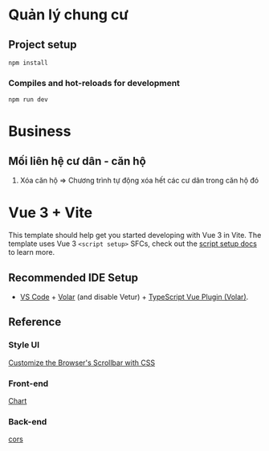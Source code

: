 # Quản lý chung cư

## Project setup

```
npm install
```

### Compiles and hot-reloads for development

```
npm run dev
```

# Business

## Mối liên hệ cư dân - căn hộ

1. Xóa căn hộ => Chương trình tự động xóa hết các cư dân trong căn hộ đó

# Vue 3 + Vite

This template should help get you started developing with Vue 3 in Vite. The template uses Vue 3 `<script setup>` SFCs, check out the [script setup docs](https://v3.vuejs.org/api/sfc-script-setup.html#sfc-script-setup) to learn more.

## Recommended IDE Setup

- [VS Code](https://code.visualstudio.com/) + [Volar](https://marketplace.visualstudio.com/items?itemName=Vue.volar) (and disable Vetur) + [TypeScript Vue Plugin (Volar)](https://marketplace.visualstudio.com/items?itemName=Vue.vscode-typescript-vue-plugin).

## Reference

### Style UI

[Customize the Browser's Scrollbar with CSS](https://codepen.io/akinjide/pen/BpggrZ)

### Front-end

[Chart](https://www.chartjs.org/docs/latest/)

### Back-end

[cors](https://learn.microsoft.com/en-us/aspnet/core/security/cors?view=aspnetcore-6.0)
